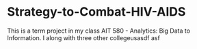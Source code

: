 # Strategy-to-Combat-HIV-AIDS

This is a term project in my class AIT 580 - Analytics: Big Data to Information. I along with three other collegeusasdf asf
